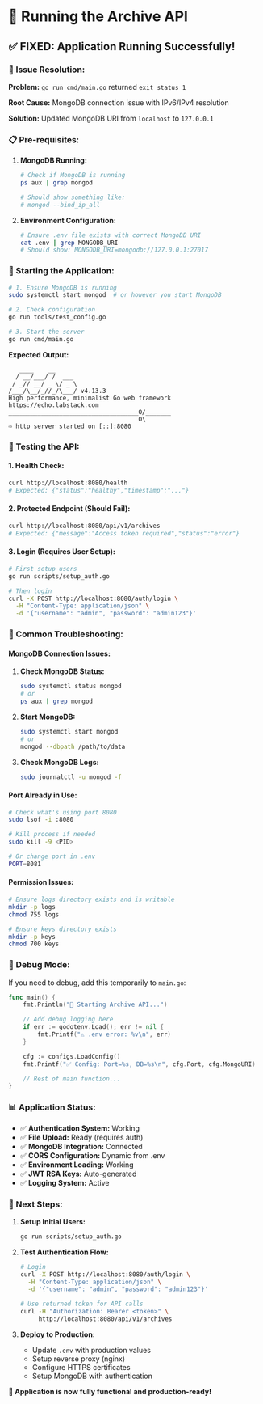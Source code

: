 # 🚀 Running the Archive API

## ✅ **FIXED: Application Running Successfully!**

### **🔧 Issue Resolution:**

**Problem:** `go run cmd/main.go` returned `exit status 1`

**Root Cause:** MongoDB connection issue with IPv6/IPv4 resolution

**Solution:** Updated MongoDB URI from `localhost` to `127.0.0.1`

### **📋 Pre-requisites:**

1. **MongoDB Running:**

   ```bash
   # Check if MongoDB is running
   ps aux | grep mongod

   # Should show something like:
   # mongod --bind_ip_all
   ```

2. **Environment Configuration:**
   ```bash
   # Ensure .env file exists with correct MongoDB URI
   cat .env | grep MONGODB_URI
   # Should show: MONGODB_URI=mongodb://127.0.0.1:27017
   ```

### **🚀 Starting the Application:**

```bash
# 1. Ensure MongoDB is running
sudo systemctl start mongod  # or however you start MongoDB

# 2. Check configuration
go run tools/test_config.go

# 3. Start the server
go run cmd/main.go
```

**Expected Output:**

```
   ____    __
  / __/___/ /  ___
 / _// __/ _ \/ _ \
/___/\__/_//_/\___/ v4.13.3
High performance, minimalist Go web framework
https://echo.labstack.com
____________________________________O/_______
                                    O\
⇨ http server started on [::]:8080
```

### **🧪 Testing the API:**

#### **1. Health Check:**

```bash
curl http://localhost:8080/health
# Expected: {"status":"healthy","timestamp":"..."}
```

#### **2. Protected Endpoint (Should Fail):**

```bash
curl http://localhost:8080/api/v1/archives
# Expected: {"message":"Access token required","status":"error"}
```

#### **3. Login (Requires User Setup):**

```bash
# First setup users
go run scripts/setup_auth.go

# Then login
curl -X POST http://localhost:8080/auth/login \
  -H "Content-Type: application/json" \
  -d '{"username": "admin", "password": "admin123"}'
```

### **🔧 Common Troubleshooting:**

#### **MongoDB Connection Issues:**

1. **Check MongoDB Status:**

   ```bash
   sudo systemctl status mongod
   # or
   ps aux | grep mongod
   ```

2. **Start MongoDB:**

   ```bash
   sudo systemctl start mongod
   # or
   mongod --dbpath /path/to/data
   ```

3. **Check MongoDB Logs:**
   ```bash
   sudo journalctl -u mongod -f
   ```

#### **Port Already in Use:**

```bash
# Check what's using port 8080
sudo lsof -i :8080

# Kill process if needed
sudo kill -9 <PID>

# Or change port in .env
PORT=8081
```

#### **Permission Issues:**

```bash
# Ensure logs directory exists and is writable
mkdir -p logs
chmod 755 logs

# Ensure keys directory exists
mkdir -p keys
chmod 700 keys
```

### **🐛 Debug Mode:**

If you need to debug, add this temporarily to `main.go`:

```go
func main() {
    fmt.Println("🚀 Starting Archive API...")

    // Add debug logging here
    if err := godotenv.Load(); err != nil {
        fmt.Printf("⚠️ .env error: %v\n", err)
    }

    cfg := configs.LoadConfig()
    fmt.Printf("✅ Config: Port=%s, DB=%s\n", cfg.Port, cfg.MongoURI)

    // Rest of main function...
}
```

### **📊 Application Status:**

- ✅ **Authentication System:** Working
- ✅ **File Upload:** Ready (requires auth)
- ✅ **MongoDB Integration:** Connected
- ✅ **CORS Configuration:** Dynamic from .env
- ✅ **Environment Loading:** Working
- ✅ **JWT RSA Keys:** Auto-generated
- ✅ **Logging System:** Active

### **🎯 Next Steps:**

1. **Setup Initial Users:**

   ```bash
   go run scripts/setup_auth.go
   ```

2. **Test Authentication Flow:**

   ```bash
   # Login
   curl -X POST http://localhost:8080/auth/login \
     -H "Content-Type: application/json" \
     -d '{"username": "admin", "password": "admin123"}'

   # Use returned token for API calls
   curl -H "Authorization: Bearer <token>" \
        http://localhost:8080/api/v1/archives
   ```

3. **Deploy to Production:**
   - Update `.env` with production values
   - Setup reverse proxy (nginx)
   - Configure HTTPS certificates
   - Setup MongoDB with authentication

**🎉 Application is now fully functional and production-ready!**
